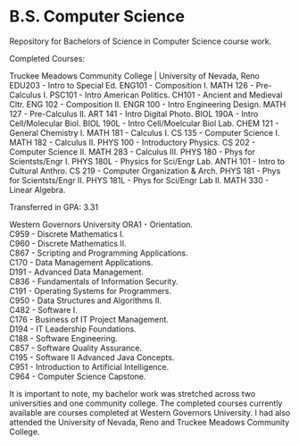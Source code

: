 # B.S. Computer Science
Repository for Bachelors of Science in Computer Science course work.

Completed Courses: <br />

Truckee Meadows Community College | University of Nevada, Reno
EDU203    - Intro to Special Ed.
ENG101    - Composition I.
MATH 126  - Pre-Calculus I.
PSC101    - Intro American Politics.
CH101     - Ancient and Medieval Cltr.
ENG 102   - Composition II.
ENGR 100  - Intro Engineering Design.
MATH 127  - Pre-Calculus II.
ART 141   - Intro Digital Photo.
BIOL 190A - Intro Cell/Molecular Biol.
BIOL 190L - Intro Cell/Moelcular Biol Lab.
CHEM 121  - General Chemistry I.
MATH 181  - Calculus I.
CS 135    - Computer Science I.
MATH 182  - Calculus II.
PHYS 100  - Introductory Physics.
CS 202    - Computer Science II.
MATH 283  - Calculus III.
PHYS 180  - Phys for Scientsts/Engr I.
PHYS 180L - Physics for Sci/Engr Lab.
ANTH 101  - Intro to Cultural Anthro.
CS 219    - Computer Organization & Arch.
PHYS 181  - Phys for Scientsts/Engr II.
PHYS 181L - Phys for Sci/Engr Lab II.
MATH 330  - Linear Algebra.

Transferred in GPA: 3.31

Western Governors University
ORA1 - Orientation. <br />
C959 - Discrete Mathematics I. <br />
C960 - Discrete Mathematics II. <br />
C867 - Scripting and Programming Applications. <br />
C170 - Data Management Applications. <br />
D191 - Advanced Data Management. <br />
C836 - Fundamentals of Information Security. <br />
C191 - Operating Systems for Programmers. <br />
C950 - Data Structures and Algorithms II. <br />
C482 - Software I. <br />
C176 - Business of IT Project Management. <br />
D194 - IT Leadership Foundations. <br />
C188 - Software Engineering. <br />
C857 - Software Quality Assurance. <br />
C195 - Software II Advanced Java Concepts. <br />
C951 - Introduction to Artificial Intelligence. <br />
C964 - Computer Science Capstone. <br />

It is important to note, my bachelor work was stretched across two universities and one community college. The completed courses currently
available are courses completed at Western Governors University. I had also attended the University of Nevada, Reno and Truckee Meadows
Community College.

